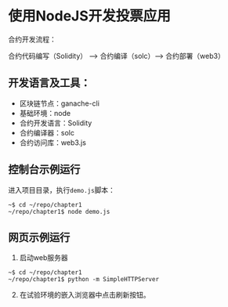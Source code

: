 # 使用NodeJS开发投票应用

合约开发流程：

合约代码编写（Solidity） --> 合约编译（solc）--> 合约部署（web3）

## 开发语言及工具：

- 区块链节点：ganache-cli
- 基础环境：node
- 合约开发语言：Solidity
- 合约编译器：solc
- 合约访问库：web3.js

## 控制台示例运行

进入项目目录，执行`demo.js`脚本：

```
~$ cd ~/repo/chapter1
~/repo/chapter1$ node demo.js
```

## 网页示例运行

1. 启动web服务器
```
~$ cd ~/repo/chapter1
~/repo/chapter1$ python -m SimpleHTTPServer
```
2. 在试验环境的嵌入浏览器中点击刷新按钮。



